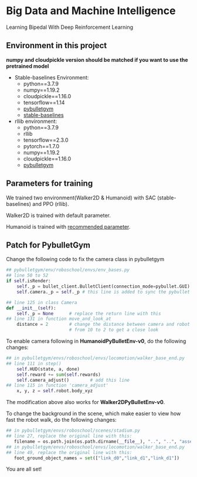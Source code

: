 # Big Data and Machine Intelligence
Learning Bipedal With Deep Reinforcement Learning
## Environment in this project
**numpy and cloudpickle version should be matched if you want to use the pretrained model**
* Stable-baselines Environment:
  * python==3.7.9
  * numpy==1.19.2   
  * cloudpickle==1.16.0
  * tensorflow==1.14
  * [pybulletgym](https://github.com/benelot/pybullet-gym)
  * [stable-baselines](https://stable-baselines.readthedocs.io/)
* rllib environment:
  * python==3.7.9
  * rllib
  * tensorflow==2.3.0
  * pytorch==1.7.0
  * numpy==1.19.2
  * cloudpickle==1.16.0
  * [pybulletgym](https://github.com/benelot/pybullet-gym)
## Parameters for training
We trained two environment(Walker2D & Humanoid) with SAC (stable-baselines) and PPO (rllib).

Walker2D is trained with default parameter.

Humanoid is trained with [recommended parameter](https://github.com/ray-project/ray/blob/master/rllib/tuned_examples/ppo/humanoid-ppo-gae.yaml).

## Patch for PybulletGym
Change the following code to fix the camera class in pybulletgym

```python
## pybulletgym/env/roboschool/envs/env_bases.py
## line 50 to 52
if self.isRender:
    self._p = bullet_client.BulletClient(connection_mode=pybullet.GUI)
    self.camera._p = self._p # this line is added to sync the pybullet server

## line 125 in class Camera
def __init__(self):
    self._p = None      # replace the return line with this
## line 131 in function move_and_look_at
    distance = 2        # change the distance between camera and robot 
                        # from 10 to 2 to get a close look
```
To enable camera following in **HumanoidPyBulletEnv-v0**, do the following changes:
```python
## in pybulletgym/envs/roboschool/envs/locomotion/walker_base_end.py
## line 111 in step()
    self.HUD(state, a, done)
    self.reward += sum(self.rewards)
    self.camera_adjust()        # add this line
## line 115 in function 'camera_adjust'
    x, y, z = self.robot.body_xyz
```
The modification above also works for **Walker2DPyBulletEnv-v0**.

To change the background in the scene, which make easier to view how fast the robot walk, do the following changes:
```python
## in pybulletgym/envs/roboschool/scenes/stadium.py
## line 27, replace the original line with this:
   filename = os.path.join(os.path.dirname(__file__), "..", "..", "assets", "scenes", "stadium", "stadium.sdf")
## in pybulletgym/envs/roboschool/envs/locomotion/walker_base_end.py
## line 49, replace the original line with this:
   foot_ground_object_names = set(["link_d0","link_d1","link_d1"])
```
You are all set!
